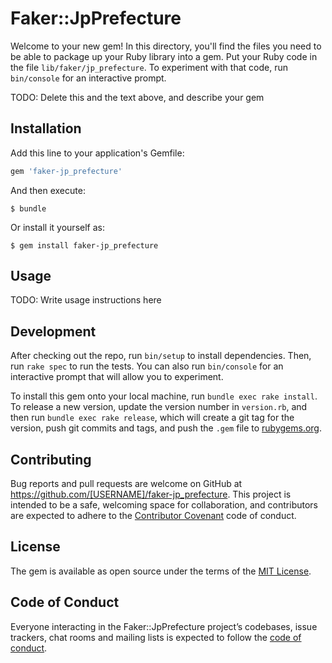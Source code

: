 # Faker::JpPrefecture

Welcome to your new gem! In this directory, you'll find the files you need to be able to package up your Ruby library into a gem. Put your Ruby code in the file `lib/faker/jp_prefecture`. To experiment with that code, run `bin/console` for an interactive prompt.

TODO: Delete this and the text above, and describe your gem

## Installation

Add this line to your application's Gemfile:

```ruby
gem 'faker-jp_prefecture'
```

And then execute:

    $ bundle

Or install it yourself as:

    $ gem install faker-jp_prefecture

## Usage

TODO: Write usage instructions here

## Development

After checking out the repo, run `bin/setup` to install dependencies. Then, run `rake spec` to run the tests. You can also run `bin/console` for an interactive prompt that will allow you to experiment.

To install this gem onto your local machine, run `bundle exec rake install`. To release a new version, update the version number in `version.rb`, and then run `bundle exec rake release`, which will create a git tag for the version, push git commits and tags, and push the `.gem` file to [rubygems.org](https://rubygems.org).

## Contributing

Bug reports and pull requests are welcome on GitHub at https://github.com/[USERNAME]/faker-jp_prefecture. This project is intended to be a safe, welcoming space for collaboration, and contributors are expected to adhere to the [Contributor Covenant](http://contributor-covenant.org) code of conduct.

## License

The gem is available as open source under the terms of the [MIT License](https://opensource.org/licenses/MIT).

## Code of Conduct

Everyone interacting in the Faker::JpPrefecture project’s codebases, issue trackers, chat rooms and mailing lists is expected to follow the [code of conduct](https://github.com/[USERNAME]/faker-jp_prefecture/blob/master/CODE_OF_CONDUCT.md).
